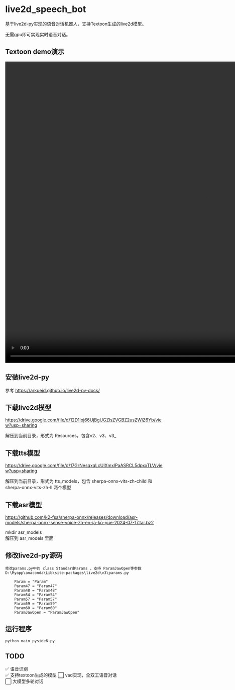 # live2d_speech_bot
基于live2d-py实现的语音对话机器人，支持Textoon生成的live2d模型。

无需gpu即可实现实时语音对话。

## Textoon demo演示

<video width="1280" height="960" controls> 
  <source src="assets\textoon_demo.mp4" type="video/mp4"> 
</video> 

## 安装live2d-py
参考 https://arkueid.github.io/live2d-py-docs/

## 下载live2d模型
https://drive.google.com/file/d/12D1loj66UjBgUGZlsZVGBZ2usZWiZ6Yb/view?usp=sharing  

解压到当前目录，形式为 Resources，包含v2、v3、v3_

## 下载tts模型
https://drive.google.com/file/d/17GrNesqxqLcUlXmxlPaASRCL5dpxxTLV/view?usp=sharing  

解压到当前目录，形式为 tts_models，包含 sherpa-onnx-vits-zh-child 和 sherpa-onnx-vits-zh-ll 两个模型

## 下载asr模型
https://github.com/k2-fsa/sherpa-onnx/releases/download/asr-models/sherpa-onnx-sense-voice-zh-en-ja-ko-yue-2024-07-17.tar.bz2

mkdir asr_models  
解压到 asr_models 里面

## 修改live2d-py源码
```
修改params.py中的 class StandardParams ，支持 ParamJawOpen等参数
D:\Myapp\anaconda\Lib\site-packages\live2d\v3\params.py

    Param = "Param"
    Param47 = "Param47"
    Param48 = "Param48"
    Param54 = "Param54" 
    Param57 = "Param57"
    Param59 = "Param59"
    Param60 = "Param60"
    ParamJawOpen = "ParamJawOpen"
```

## 运行程序
`
python main_pyside6.py
`

## TODO
✅ 语音识别  
✅ 支持textoon生成的模型
⬜ vad实现，全双工语音对话  
⬜ 大模型多轮对话  
